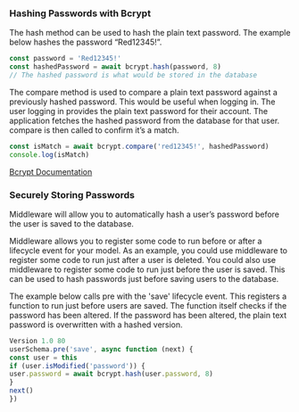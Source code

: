 ### Hashing Passwords with Bcrypt

The hash method can be used to hash the plain text password. The example below
hashes the password “Red12345!”.

```javascript
const password = 'Red12345!'
const hashedPassword = await bcrypt.hash(password, 8)
// The hashed password is what would be stored in the database
```

The compare method is used to compare a plain text password against a previously
hashed password. This would be useful when logging in. The user logging in provides the
plain text password for their account. The application fetches the hashed password from
the database for that user. compare is then called to confirm it’s a match.

```javascript
const isMatch = await bcrypt.compare('red12345!', hashedPassword)
console.log(isMatch)
```

[Bcrypt Documentation](https://www.npmjs.com/package/bcryptjs)

### Securely Storing Passwords

Middleware will allow you to
automatically hash a user’s password before the user is saved to the database.

Middleware allows you to register some code to run before or after a lifecycle event for
your model. As an example, you could use middleware to register some code to run just
after a user is deleted. You could also use middleware to register some code to run just
before the user is saved. This can be used to hash passwords just before saving users to
the database.

The example below calls pre with the 'save' lifecycle event. This registers a function to run just before users are saved. The function itself checks if the password has been altered. If the password has been altered, the plain text password is overwritten with a
hashed version.

```javascript
Version 1.0 80
userSchema.pre('save', async function (next) {
const user = this
if (user.isModified('password')) {
user.password = await bcrypt.hash(user.password, 8)
}
next()
})
```